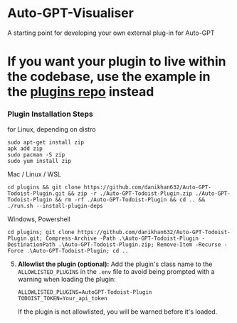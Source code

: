 # Auto-GPT-Visualiser

A starting point for developing your own external plug-in for Auto-GPT

# **If you want your plugin to live within the codebase, use the example in the [plugins repo](https://github.com/Significant-Gravitas/Auto-GPT-Plugins) instead**

### Plugin Installation Steps

for Linux, depending on distro
```
sudo apt-get install zip
apk add zip
sudo pacman -S zip
sudo yum install zip
```
Mac / Linux / WSL
```
cd plugins && git clone https://github.com/danikhan632/Auto-GPT-Todoist-Plugin.git && zip -r ./Auto-GPT-Todoist-Plugin.zip ./Auto-GPT-Todoist-Plugin && rm -rf ./Auto-GPT-Todoist-Plugin && cd .. && ./run.sh --install-plugin-deps

```
Windows, Powershell
```
cd plugins; git clone https://github.com/danikhan632/Auto-GPT-Todoist-Plugin.git; Compress-Archive -Path .\Auto-GPT-Todoist-Plugin -DestinationPath .\Auto-GPT-Todoist-Plugin.zip; Remove-Item -Recurse -Force .\Auto-GPT-Todoist-Plugin; cd ..
```



5. **Allowlist the plugin (optional):**
   Add the plugin's class name to the `ALLOWLISTED_PLUGINS` in the `.env` file to avoid being prompted with a warning when loading the plugin:

   ``` shell
   ALLOWLISTED_PLUGINS=AutoGPT-Todoist-Plugin
   TODOIST_TOKEN=Your_api_token
   ```

   If the plugin is not allowlisted, you will be warned before it's loaded.

